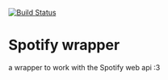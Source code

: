 [![Build Status](https://travis-ci.org/allonsmandy/spotify-wrapper.svg?branch=master)](https://travis-ci.org/allonsmandy/spotify-wrapper)

# Spotify wrapper

a wrapper to work with the Spotify web api :3
